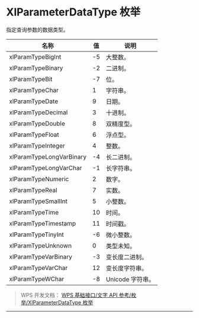 # XlParameterDataType 枚举

指定查询参数的数据类型。

| 名称                     | 值  | 说明             |
|--------------------------|-----|------------------|
| xlParamTypeBigInt        | -5  | 大整数。         |
| xlParamTypeBinary        | -2  | 二进制。         |
| xlParamTypeBit           | -7  | 位。             |
| xlParamTypeChar          | 1   | 字符串。         |
| xlParamTypeDate          | 9   | 日期。           |
| xlParamTypeDecimal       | 3   | 十进制。         |
| xlParamTypeDouble        | 8   | 双精度型。       |
| xlParamTypeFloat         | 6   | 浮点型。         |
| xlParamTypeInteger       | 4   | 整数。           |
| xlParamTypeLongVarBinary | -4  | 长二进制。       |
| xlParamTypeLongVarChar   | -1  | 长字符串。       |
| xlParamTypeNumeric       | 2   | 数字。           |
| xlParamTypeReal          | 7   | 实数。           |
| xlParamTypeSmallInt      | 5   | 小整数。         |
| xlParamTypeTime          | 10  | 时间。           |
| xlParamTypeTimestamp     | 11  | 时间戳。         |
| xlParamTypeTinyInt       | -6  | 微小整数。       |
| xlParamTypeUnknown       | 0   | 类型未知。       |
| xlParamTypeVarBinary     | -3  | 变长度二进制。   |
| xlParamTypeVarChar       | 12  | 变长度字符串。   |
| xlParamTypeWChar         | -8  | Unicode 字符串。 |

> WPS 开发文档： [WPS 基础接口/文字 API 参考/枚举/XlParameterDataType 枚举](https://qn.cache.wpscdn.cn/encs/doc/office_v19/topics/WPS%20%E5%9F%BA%E7%A1%80%E6%8E%A5%E5%8F%A3/%E6%96%87%E5%AD%97%20API%20%E5%8F%82%E8%80%83/%E6%9E%9A%E4%B8%BE/XlParameterDataType%20%E6%9E%9A%E4%B8%BE.html)

------------------------------------------------------------------------
